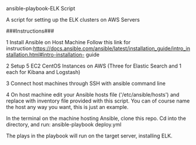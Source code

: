 ansible-playbook-ELK Script

A script for setting up the ELK clusters on AWS Servers

###Instructions###

1 Install Ansible on Host Machine
  Follow this link for instruction:https://docs.ansible.com/ansible/latest/installation_guide/intro_installation.html#intro-installation-   guide
  
2 Setup 5 EC2 CentOS Instances on AWS (Three for Elastic Search and 1 each for Kibana and Logstash)

3 Connect host machines through SSH with ansible command line

4 On host machine edit your Ansible hosts file ('/etc/ansible/hosts') and replace with inventory file provided with this script. You can of course name the host any way you want, this is just an example.

In the terminal on the machine hosting Ansible, clone this repo.
Cd into the directory, and run: ansible-playbook deploy.yml

The plays in the playbook will run on the target server, installing ELK.

